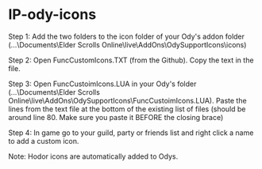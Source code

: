 # IP-ody-icons
Step 1: Add the two folders to the icon folder of your Ody's addon folder (...\Documents\Elder Scrolls Online\live\AddOns\OdySupportIcons\icons)

Step 2: Open FuncCustomIcons.TXT (from the Github). Copy the text in the file.

Step 3: Open FuncCustoimIcons.LUA in your Ody's folder (...\Documents\Elder Scrolls Online\live\AddOns\OdySupportIcons\FuncCustoimIcons.LUA). Paste the lines from the text file at the bottom of the existing list of files (should be around line 80. Make sure you paste it BEFORE the closing brace)

Step 4: In game go to your guild, party or friends list and right click a name to add a custom icon.

Note: Hodor icons are automatically added to Odys.

